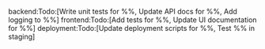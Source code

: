 backend:Todo:[Write unit tests for %%, Update API docs for %%, Add logging to %%]
frontend:Todo:[Add tests for %%, Update UI documentation for %%]
deployment:Todo:[Update deployment scripts for %%, Test %% in staging]
